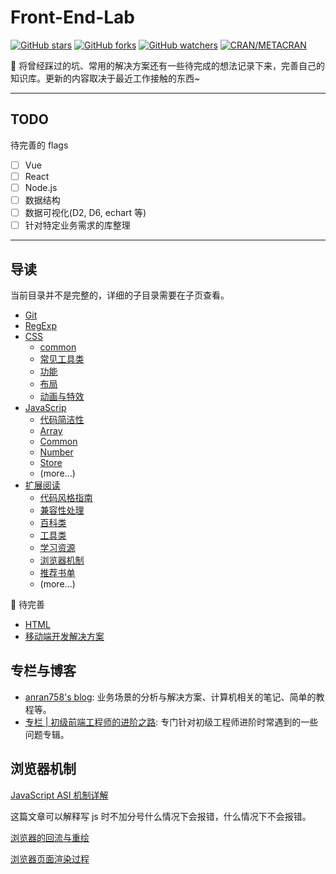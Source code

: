 # Front-End-Lab

[![GitHub stars](https://img.shields.io/github/stars/anran758/Front-End-Lab.svg?style=flat-square)](https://github.com/anran758/Front-End-Lab/stargazers)
[![GitHub forks](https://img.shields.io/github/forks/anran758/Front-End-Lab.svg?style=flat-square)](https://github.com/anran758/Front-End-Lab/network)
[![GitHub watchers](https://img.shields.io/github/watchers/anran758/Front-End-Lab.svg?style=flat-square)](https://github.com/anran758/Front-End-Lab/watchers)
[![CRAN/METACRAN](https://img.shields.io/cran/l/devtools.svg?style=flat-square)](https://github.com/anran758/Front-End-Lab)

:art: 将曾经踩过的坑、常用的解决方案还有一些待完成的想法记录下来，完善自己的知识库。更新的内容取决于最近工作接触的东西~

---

## TODO

待完善的 flags

- [ ] Vue
- [ ] React
- [ ] Node.js
- [ ] 数据结构
- [ ] 数据可视化(D2, D6, echart 等)
- [ ] 针对特定业务需求的库整理

---

## 导读

当前目录并不是完整的，详细的子目录需要在子页查看。

- [Git](./git)
- [RegExp](./REGEXP)
- [CSS](./css)
  - [common](./css#common)
  - [常见工具类](./css#%e5%b8%b8%e8%a7%81%e5%b7%a5%e5%85%b7%e7%b1%bb)
  - [功能](./css#%e5%8a%9f%e8%83%bd)
  - [布局](./css#%e5%b8%83%e5%b1%80)
  - [动画与特效](./css#%e5%8a%a8%e7%94%bb%e4%b8%8e%e7%89%b9%e6%95%88)
- [JavaScrip](./javascript)
  - [代码简洁性](./javascript#%E4%BB%A3%E7%A0%81%E7%AE%80%E6%B4%81%E6%80%A7)
  - [Array](./javascript#array)
  - [Common](./javascript#common)
  - [Number](./javascript#number)
  - [Store](./javascript#store)
  - (more...)
- [扩展阅读](./further)
  - [代码风格指南](./further/#代码风格指南)
  - [兼容性处理](./further/#兼容性处理)
  - [百科类](./further/#百科类)
  - [工具类](./further/#工具类)
  - [学习资源](./further/#学习资源)
  - [浏览器机制](./further/#浏览器机制)
  - [推荐书单](./further/#推荐书单)
  - (more...)

:construction: 待完善

- [HTML](./html)
- [移动端开发解决方案](./mobile)

## 专栏与博客

- [anran758's blog](https://anran758.github.io/blog/): 业务场景的分析与解决方案、计算机相关的笔记、简单的教程等。
- [专栏 | 初级前端工程师的进阶之路](https://zhuanlan.zhihu.com/c_1147180666474176512): 专门针对初级工程师进阶时常遇到的一些问题专辑。

## 浏览器机制

[JavaScript ASI 机制详解](https://segmentfault.com/a/1190000004548664)

这篇文章可以解释写 js 时不加分号什么情况下会报错，什么情况下不会报错。

[浏览器的回流与重绘](https://anran758.github.io/blog/2018/01/15/%E6%80%A7%E8%83%BD%E4%BC%98%E5%8C%96-%E5%9B%9E%E6%B5%81%E4%B8%8E%E9%87%8D%E6%B1%87/)

[浏览器页面渲染过程](https://anran758.github.io/blog/2018/04/06/URL-to-browser/)
